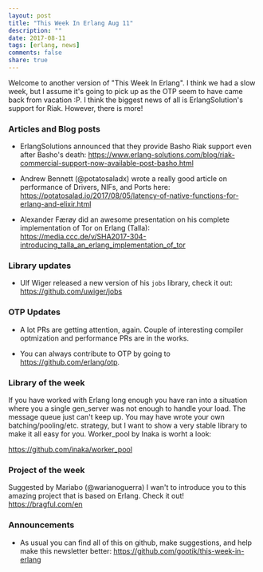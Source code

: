 ```yaml
---
layout: post
title: "This Week In Erlang Aug 11"
description: ""
date: 2017-08-11
tags: [erlang, news]
comments: false
share: true
---
```


Welcome to another version of "This Week In Erlang". I think we had a slow week, but I assume it's going to pick up as the OTP seem to have came back from vacation :P. I think the biggest news of all is ErlangSolution's support for Riak. However, there is more!

### Articles and Blog posts
 * ErlangSolutions announced that they provide Basho Riak support even after Basho's death: https://www.erlang-solutions.com/blog/riak-commercial-support-now-available-post-basho.html

 * Andrew Bennett (@potatosaladx) wrote a really good article on performance of Drivers, NIFs, and Ports here: https://potatosalad.io/2017/08/05/latency-of-native-functions-for-erlang-and-elixir.html

 * Alexander Færøy did an awesome presentation on his complete implementation of Tor on Erlang (Talla): https://media.ccc.de/v/SHA2017-304-introducing_talla_an_erlang_implementation_of_tor

### Library updates
 * Ulf Wiger released a new version of his `jobs` library, check it out: https://github.com/uwiger/jobs

### OTP Updates
 * A lot PRs are getting attention, again. Couple of interesting compiler optmization and performance PRs are in the works.

 * You can always contribute to OTP by going to https://github.com/erlang/otp.

### Library of the week
If you have worked with Erlang long enough you have ran into a situation where you a single gen_server was not enough to handle your load. The message queue just can't keep up. You may have wrote your own batching/pooling/etc. strategy, but I want to show a very stable library to make it all easy for you. Worker_pool by Inaka is worht a look:

https://github.com/inaka/worker_pool

### Project of the week
Suggested by Mariabo (@warianoguerra) I wan't to introduce you to this amazing project that is based on Erlang. Check it out! https://bragful.com/en

### Announcements
 * As usual you can find all of this on github, make suggestions, and help make this newsletter better: https://github.com/gootik/this-week-in-erlang